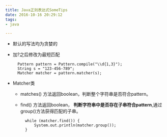```yaml
---
title: Java正则表达式SomeTips
date: 2016-10-16 20:29:12
tags:
- java

---
```

* 默认的写法均为贪婪的
* 加?之后修改为最短匹配

		Pattern pattern = Pattern.compile("\\d{1,3}");
        String s = "123-456-789";
        Matcher matcher = pattern.matcher(s);
<!--more-->
* Matcher类
	* matches() 方法返回boolean，判断整个字符串是否符合pattern。
	* find() 方法返回boolean， **判断字符串中是否存在子串符合pattern**,通过group()方法获得匹配的子串。
	
			while (matcher.find()) {
	            System.out.println(matcher.group());
	        }

